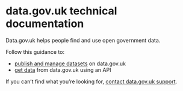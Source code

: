 # data.gov.uk technical documentation

Data.gov.uk helps people find and use open government data.

Follow this guidance to:

* [publish and manage datasets](publish_and_manage_data/) on data.gov.uk
* [get data](get_data/) from data.gov.uk using an API

If you can’t find what you’re looking for, [contact data.gov.uk support](https://data.gov.uk/support).
